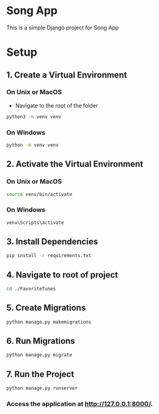 # Song App

This is a simple Django project for Song App

# Setup

## 1. Create a Virtual Environment

### On Unix or MacOS
* Navigate to the root of the folder
```bash
python3 -m venv venv
```
### On Windows
```bash
python -m venv venv
```

## 2. Activate the Virtual Environment

### On Unix or MacOS

```bash
source venv/bin/activate
```

### On Windows
```bash
venv\Scripts\activate
```

## 3. Install Dependencies

```bash
pip install -r requirements.txt
```

## 4. Navigate to root of project

```bash
cd ./FavoriteTunes
```

## 5. Create Migrations
```bash
python manage.py makemigrations
```

## 6. Run Migrations
```bash
python manage.py migrate
```

## 7. Run the Project
```bash
python manage.py runserver
```

### Access the application at http://127.0.0.1:8000/.
